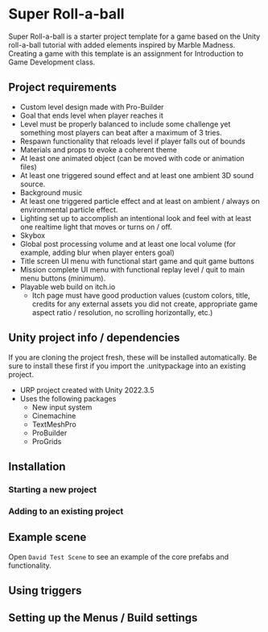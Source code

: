 # Super Roll-a-ball

Super Roll-a-ball is a starter project template for a game based on the Unity roll-a-ball tutorial with added elements inspired by Marble Madness. Creating a game with this template is an assignment for Introduction to Game Development class.

## Project requirements

- Custom level design made with Pro-Builder
- Goal that ends level when player reaches it
- Level must be properly balanced to include some challenge yet something most players can beat after a maximum of 3 tries.
- Respawn functionality that reloads level if player falls out of bounds
- Materials and props to evoke a coherent theme
- At least one animated object (can be moved with code or animation files)
- At least one triggered sound effect and at least one ambient 3D sound source.
- Background music
- At least one triggered particle effect and at least on ambient / always on environmental particle effect.
- Lighting set up to accomplish an intentional look and feel with at least one realtime light that moves or turns on / off.
- Skybox
- Global post processing volume and at least one local volume (for example, adding blur when player enters goal)
- Title screen UI menu with functional start game and quit game buttons
- Mission complete UI menu with functional replay level  / quit to main menu buttons (minimum).
- Playable web build on itch.io
   - Itch page must have good production values (custom colors, title, credits for any external assets you did not create, appropriate game aspect ratio / resolution, no scrolling horizontally, etc.)
 
## Unity project info / dependencies
If you are cloning the project fresh, these will be installed automatically. Be sure to install these first if you import the .unitypackage into an existing project.
- URP project created with Unity 2022.3.5
- Uses the following packages
   - New input system
   - Cinemachine
   - TextMeshPro
   - ProBuilder
   - ProGrids

## Installation

### Starting a new project

### Adding to an existing project

## Example scene

Open `David Test Scene` to see an example of the core prefabs and functionality.

## Using triggers

## Setting up the Menus / Build settings
